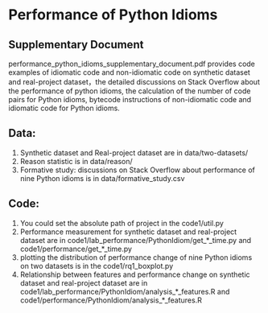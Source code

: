 # Performance of Python Idioms
## Supplementary Document
performance_python_idioms_supplementary_document.pdf provides code examples of idiomatic code and non-idiomatic code on synthetic dataset and real-project dataset，the detailed discussions on Stack Overflow about the performance of python idioms, the calculation of the number of code pairs for Python idioms, bytecode instructions of non-idiomatic code and idiomatic code for Python idioms.

## Data:
  1. Synthetic dataset and Real-project dataset are in data/two-datasets/
  2. Reason statistic is in data/reason/
  3. Formative study: discussions on Stack Overflow about performance of nine Python idioms is in data/formative_study.csv
  
## Code:

   1. You could set the absolute path of project in the code1/util.py
   2. Performance measurement for synthetic dataset and real-project dataset are in code1/lab_performance/PythonIdiom/get\_\*\_time.py and code1/performance/get\_\*\_time.py
   3. plotting the distribution of performance change of nine Python idioms on two datasets is in the code1/rq1_boxplot.py
   4. Relationship between features and performance change on synthetic dataset and real-project dataset are in code1/lab_performance/PythonIdiom/analysis\_\*\_features.R and code1/performance/PythonIdiom/analysis\_\*\_features.R 
